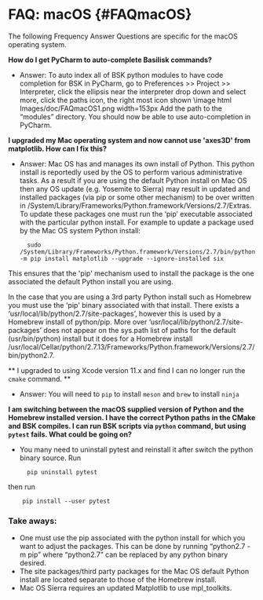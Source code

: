 # FAQ: macOS {#FAQmacOS}

The following Frequency Answer Questions are specific for the macOS operating system.


**How do I get PyCharm to auto-complete Basilisk commands?**

* Answer: To auto index all of BSK python modules to have code completion for BSK in PyCharm, go to Preferences >> Project >> Interpreter, click the ellipsis near the interpreter drop down and select more, click the paths icon, the right most icon shown
\image html Images/doc/FAQmacOS1.png width=153px
Add the path to the “modules” directory.  You should now be able to use auto-completion in PyCharm.

**I upgraded my Mac operating system and now cannot use 'axes3D' from matplotlib. How can I fix this?**

* Answer: Mac OS has and manages its own install of Python. This python install is reportedly used by the OS to perform various administrative tasks. As a result if you are using the default Python install on Mac OS then any OS update (e.g. Yosemite to Sierra) may result in updated and installed packages (via pip or some other mechanism) to be over written in /System/Library/Frameworks/Python.framework/Versions/2.7/Extras. To update these packages one must run the ‘pip’ executable associated with the particular python install. For example to update a package used by the Mac OS system Python install:
	
        sudo /System/Library/Frameworks/Python.framework/Versions/2.7/bin/python2.7 -m pip install matplotlib --upgrade --ignore-installed six
    
This ensures that the 'pip' mechanism used to install the package is the one associated the default Python install you are using.
    	
In the case that you are using a 3rd party Python install such as Homebrew you must use the 'pip' binary associated with that install. There exists a ‘usr/local/lib/python/2.7/site-packages’, however this is used by a Homebrew install of python/pip. More over ‘usr/local/lib/python/2.7/site-packages’ does not appear on the sys.path list of paths for the default (usr/bin/python) install but it does for a Homebrew install /usr/local/Cellar/python/2.7.13/Frameworks/Python.framework/Versions/2.7/bin/python2.7.

** I upgraded to using Xcode version 11.x and find I can no longer run the `cmake` command. **

* Answer: You will need to `pip` to install `meson` and `brew` to install `ninja` 

**I am switching between the macOS supplied version of Python and the Homebrew installed version.  I have the correct Python paths in the CMake and BSK compiles. I can run BSK scripts via `python` command, but using `pytest` fails.  What could be going on?**

* You many need to uninstall pytest and reinstall it after switch the python binary source.  Run 

        pip uninstall pytest
then run

        pip install --user pytest


### Take aways:
- One must use the pip associated with the python install for which you want to adjust the packages. This can be done by running “python2.7 -m pip” where “python2.7” can be replaced by any python binary desired.
- The site packages/third party packages for the Mac OS default Python install are located separate to those of the Homebrew install.
- Mac OS Sierra requires an updated Matplotlib to use mpl_toolkits.

